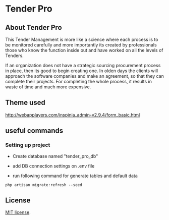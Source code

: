 # Tender Pro



## About Tender Pro

This Tender Management is more like a science where
each process is to be monitored carefully and more
importantly its created by professionals those who know
the function inside out and have worked on all the levels
of Tenders.

If an organization does not have a strategic sourcing
procurement process in place, then its good to begin
creating one. In olden days the clients will approach the
software companies and make an agreement, so that they
can complete their projects. For completing the whole
process, it results in waste of time and much more
expensive.

## Theme used
http://webapplayers.com/inspinia_admin-v2.9.4/form_basic.html


## useful commands

### Setting up project

- Create database named "tender_pro_db"
- add DB connection settings on .env file

- run following command for generate tables and default data

``` 
php artisan migrate:refresh --seed
```

## License

 [MIT license](https://opensource.org/licenses/MIT).
